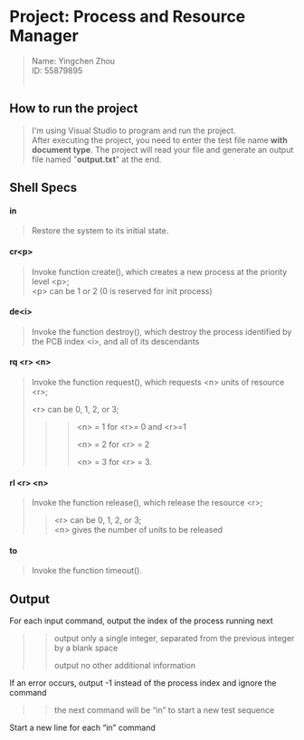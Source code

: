 # Project: Process and Resource Manager
>Name: Yingchen Zhou<br>
>ID: 55879895<br><br>

## How to run the project
>I'm using Visual Studio to program and run the project. <br>
After executing the project, you need to enter the test file name <strong>with document type</strong>. The project will read your file and generate an output file named "<strong>output.txt</strong>" at the end.

## Shell Specs
#### <strong>in</strong><br>
>Restore the system to its initial state.

#### <strong>cr\<p></strong><br>
>Invoke function create(), which creates a new process at the priority level \<p>;<br> 
\<p> can be 1 or 2 (0 is reserved for init process)

#### <strong>de\<i></strong><br>
>Invoke the function destroy(), which destroy the process identified by the PCB index \<i>, and all of its descendants

#### <strong>rq \<r> \<n> </strong><br>
>Invoke the function request(), which requests \<n> units of resource \<r>;<p>
\<r> can be 0, 1, 2, or 3;<p>
>>>\<n> = 1 for \<r>= 0 and \<r>=1<p>
>>>\<n> = 2 for \<r> = 2<p>
>>>\<n> = 3 for \<r> = 3.<p>

#### <strong>rl \<r> \<n></strong><br>
>Invoke the function release(), which release the resource \<r>;<br>
>>\<r> can be 0, 1, 2, or 3; <br>
>>\<n> gives the number of units to be released

#### <strong>to</strong><br>
>Invoke the function timeout().<p>

## Output
For each input command, output the index of the process running next
>><p>output only a single integer, separated from the previous integer by a blank space</p>
>><p>output no other additional information</p>
If an error occurs, output -1 instead of the process index and ignore the command
>><p>the next command will be “in” to start a new test sequence</p>
Start a new line for each “in” command